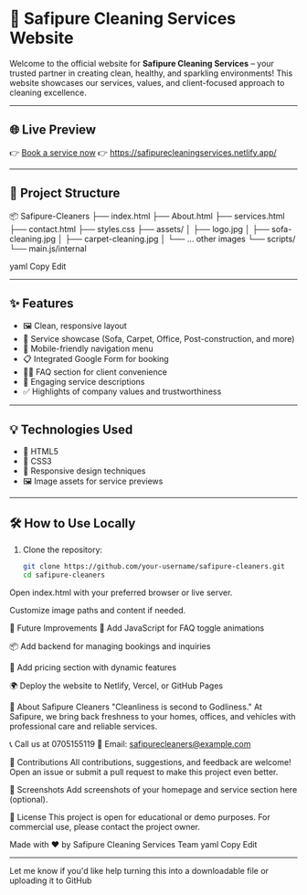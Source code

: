 # 🧼 Safipure Cleaning Services Website

Welcome to the official website for **Safipure Cleaning Services** – your trusted partner in creating clean, healthy, and sparkling environments! This website showcases our services, values, and client-focused approach to cleaning excellence.

---

## 🌐 Live Preview

👉 [Book a service now](https://docs.google.com/forms/d/1M-BoT9ok49hZOjovZ1AjOqrlinxGoddowCNmxrPNk-Y/edit?usp=drivesdk)
👉 https://safipurecleaningservices.netlify.app/

---

## 📁 Project Structure

📦 Safipure-Cleaners ├── index.html ├── About.html ├── services.html ├── contact.html ├── styles.css ├── assets/ │ ├── logo.jpg │ ├── sofa-cleaning.jpg │ ├── carpet-cleaning.jpg │ └── ... other images └── scripts/ └── main.js/internal

yaml
Copy
Edit

---

## ✨ Features

- 🖼️ Clean, responsive layout
- 🧽 Service showcase (Sofa, Carpet, Office, Post-construction, and more)
- 📱 Mobile-friendly navigation menu
- 📋 Integrated Google Form for booking
- 🙋‍♀️ FAQ section for client convenience
- 💬 Engaging service descriptions
- ✅ Highlights of company values and trustworthiness

---

## 💡 Technologies Used

- 🧱 HTML5
- 🎨 CSS3
- 📱 Responsive design techniques
- 🖼️ Image assets for service previews

---

## 🛠️ How to Use Locally

1. Clone the repository:
   ```bash
   git clone https://github.com/your-username/safipure-cleaners.git
   cd safipure-cleaners
Open index.html with your preferred browser or live server.

Customize image paths and content if needed.

🚀 Future Improvements
🧩 Add JavaScript for FAQ toggle animations

📦 Add backend for managing bookings and inquiries

🧾 Add pricing section with dynamic features

🌍 Deploy the website to Netlify, Vercel, or GitHub Pages

👥 About Safipure Cleaners
"Cleanliness is second to Godliness."
At Safipure, we bring back freshness to your homes, offices, and vehicles with professional care and reliable services.

📞 Call us at 0705155119
📧 Email: safipurecleaners@example.com

🤝 Contributions
All contributions, suggestions, and feedback are welcome! Open an issue or submit a pull request to make this project even better.

📸 Screenshots
Add screenshots of your homepage and service section here (optional).

📝 License
This project is open for educational or demo purposes. For commercial use, please contact the project owner.

Made with ❤️ by Safipure Cleaning Services Team
yaml
Copy
Edit

---

Let me know if you'd like help turning this into a downloadable file or uploading it to GitHub
